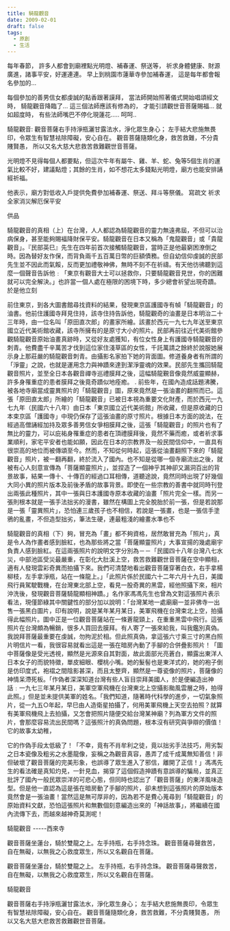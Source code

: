 ```yaml
---
title: 騎龍觀音
date: 2009-02-01
draft: false
tags:
  - 原創
  - 生活
---
```

每年春節，
許多人都會到廟裡點光明燈、補春運、祭送等，
祈求身體健康、財源廣進，諸事平安，好運連連。
早上到桃園市蓮華寺參加補春運，
這是每年都會報名參加的...

每個參加的善男信女都虔誠的點香跟著謨拜，
當法師開始照著儀式開始唱頌經文時，
騎龍觀音降臨了...
這三個法師應該有修為的，
才能引請觀世音菩薩賜福...
就如超度時，
有些法師嘴巴不停化現蓮花.....
呵呵..


騎龍觀音:
觀音菩薩右手持淨瓶灑甘露法水，淨化眾生身心；
左手結大悲施無畏印，令眾生有智慧袪除障礙，安心自在。
觀音菩薩隨類化身，救苦救難，不分貴賤賢愚，
所以又名大慈大悲救苦救難觀世音菩薩。



光明燈不見得每個人都要點，但這次牛年有屬牛、雞、羊、蛇、兔等5個生肖的運氣比較不好，建議點燈；其餘的生肖，如不想花太多錢點光明燈，廟方也能安排誦經祈福。

他表示，廟方對低收入戶提供免費參加補春運、祭送、拜斗等祭儀。
寫疏文  祈求全家消災解厄保平安  

供品


騎龍觀音的真相（上）在台灣，人人都認為騎龍觀音的靈力無遠弗屆，不但可以治病保身，甚至能夠賜褔降財保平安。騎龍觀音在日本又稱為「鬼龍觀音」或「貴龍觀音」。『民部英巳』先生在四年前首次接觸騎龍觀音，當時正是他最窮困潦倒之時。因為替好友作保，而背負兩千五百萬日幣的巨額債務。但自幼信仰虔誠的民部先生並不因此而氣餒，反而更加禮敬神佛，無時不刻不在祈禱。有天他彷彿聽到這麼一個聲音告訴他﹕「東京有觀音大士可以拯救你，只要騎龍觀音見世，你的困難就可以完全解決。」也許當一個人處在極限的困境下時，多少總會祈望出現奇蹟。於是他立刻 

前住東京，到各大圖書館尋找資料的結果，發現東京區護國寺有幀「騎龍觀音」的油書。他前住護國寺拜見住持，該寺住持告訴他，騎龍觀奇的油畫是日本明治二十三年時，由一位名叫「原田直次郎」的畫家所繪。該畫於西元一九七九年送至東京國立近代美術館收藏，該寺所擁有的是原寸大小的照片。民部再前往近代美術館參觀騎龍觀音原始油畫真跡時，又從好友處獲知，有位女性身上有護國寺騎龍觀音的刺青。他費盡千辛萬苦才伐到這位家住淺草區的女性，千託萬請之餘終於說服她展示身上那莊嚴的騎龍觀音刺青。由攝影名家拍下她的背面圖。修道養身者有所謂的「淨靈」之說，也就是運用念力與神蹟來達到潔淨靈魂的效果。民部先生攜回騎龍觀音照片，並至全日本各觀音禪寺巡禮膜拜之後，這幅騎龍覲音像竟然威靈顯赫，許多身罹重症的患者膜拜之後竟奇蹟似地痊癒。 . 前些年，在國內造成話題沸騰，被各地寺廟當成靈異照片的「騎龍觀音」圖，原來竟然是一張油畫的翻照而已。這張「原田直太郎」所繪的「騎龍觀音」已被日本視為重要文化財產，而於西元一九七九年（民國六十八年）由日本「東京國立近代美術館」所收藏，但是原收藏的日本束京區「護國寺」中現仍保存了這張油畫的原寸照片。根據日本方面的說法，在經過高僧誦經加持及眾多善男信女爭相膜拜之後，這張「騎龍觀音」的照片也有了無比的靈力，可以庇祐身罹重症的患者在頂禮膜拜後，竟然不藥而癒，或者祈求事業順利，家宅平安者也能如願，因此在日本的宗教界及一般民間信仰中，一直具有很崇高的地位而被傳頌至今。然而，不知從何時起，這張從油畫翻照下來的「騎龍觀音」照片，被一翻再翻，終於流入了國內。也不知是從哪一個寺廟流出之後，就被有心人刻意宣傳為「菩薩顯靈照片」，並捏造了一個神乎其神卻又漏洞百出的背景故事，結果一傳十、十傳百的經過口耳相傳，道聽途說，竟然同時出現了好幾個大同小異的照片版本及前後矛盾的故事背景。即使在一些宗教的善書中就同時刊登出兩張此種照片，其中一張與日本護國寺原本收藏的油畫「照片完全一樣。而另一張則根本就是一張手法拙劣的漫書，雖然在構圖上完全脫胎於前一張，但是若說那是一張「靈異照片」，恐怕連三歲孩子也不相信，若說是一張畫，也是一張信手塗鴉的亂畫，不但造型拙劣，筆法生硬，連最粗淺的繪畫水準也不 


騎龍觀音的真相（下）夠，冒充為「畫」都不夠資格，居然敢冒充為「照片」，真是令人為作畫者感到臉紅，也為那些將之當「菩薩顯靈照片」大事宣揚的幾處廟宇負責人感到臉紅。在這兩張照片的說明文字分別為－－「民國四十八年台灣八七水災，中部池區受災最嚴重，在彰化大肚溪上空，救苦救難觀世音菩薩在空中顯相，適有人發現雲彩奇異而拍攝下來。我們可清楚地看出觀音菩薩穿著白衣，右手拿楊柳枝，左手拿淨瓶，站在一條龍上。」「此照片係於民國六十二年六月十九日，美國飛行員駕駛戰機，在台灣東北部上空，看見一股奇異的黑雲，經他照攝下來，相片沖洗後，發現觀音菩薩騎龍顯相神蹟。」名作家馮馮先生也曾為文對這張照片表示看法，現僅節綠其中關鍵性的部分加以說明：「台灣某地一處廟廟一並非佛寺一出售一張黑白圖片，印有說明，說是某年某月某日，美軍飛機在台灣束北上空，拍攝得此幅照片。圖中正是一位觀音菩薩站在一條蒼龍頸上，在重重黑雲中飛行。這張照片在台灣頗為暢銷，很多人買回去膜拜。有人寄了一張來給我，叫我鑑別真偽。我說拜菩薩最重要在虔誠，勿拘泥於相。但此照真偽，拿這張六寸乘三寸的黑白照片明信片一看，我很容易就看出這是一張在暗房內動了手腳的合併疊影照片！「圖中菩薩像是受光透視，顯然是光源來自其對面，故此面部光亮蒼白，顯露出東洋人日本女子的而貌特徵，單皮細眼、櫻桃小嘴。她的髮髻也是東洋式的，她的袍子倒是仿印度式，袍褶之間陰影甚深，而且太整齊，顯然是一尊瓷像的照片，菩薩像的神情呆滯死板。「作偽者深深知道台灣有些人盲目崇拜美國人，於是便編造出神話﹕一九七三年某月某日，美軍空軍飛機在台灣東北上空攝影颱風雲層之時，拍得此照。」但是並未提供美軍的姓名。「我們知道，隨著時代科學的進步，一切氣象照片，從一九五○年起，早巳由人造衛星拍攝了，何用美軍飛機上天空去拍照？就算有美軍飛機飛上去拍攝，又怎會把照片隨便交給台灣某神廟？列為軍方文件的照片，會那麼容易流出民間嗎？這張照汁的真偽問題，根本沒有研究與爭辯的價值！它的故事太幼稚， 

它的作偽手段太低級了！「不幸，竟有不肖牟利之徒，竟以拙劣手法技巧，用劣製之日本瓷像及粗劣之水墨龍像，妄稱之為觀音真容，愚弄了成千成萬無知善信！非但破壞了觀音菩薩的完美形象，也誤導了眾生進入了邪信，離開了正信！」馮馮先生的看法確是真知灼見，一針見血，揭穿了這個假造抻蹟有意誤導的騙局，並真正批評了國內一般民眾崇洋的可悲心態，但同時也認出了「觀音菩薩」的東洋風味造型。但是他一直認為這是張在暗房動了手腳的照片，卻未想到這張照片的原始版本竟然會是一張油畫！當然這是無可厚非的，因為若不是費心蒐尋到「騎龍觀音」的原始資料文獻，恐怕這張照片和無數個刻意編造出來的「神話故事」，將繼續在國內流傳下去，而越來越神奇莫測呢！ 

騎龍觀音 -----西來寺

觀音菩薩坐蓮台，騎於雙龍之上。左手持瓶，右手持念珠。
觀音菩薩尋聲救苦，自在無礙，以無我之心救度眾生，所以又名觀自在菩薩。

觀音菩薩坐蓮台，騎於雙龍之上。
左手持瓶，右手持念珠。
觀音菩薩尋聲救苦，自在無礙，以無我之心救度眾生，所以又名觀自在菩薩。


騎龍觀音


觀音菩薩右手持淨瓶灑甘露法水，淨化眾生身心；
左手結大悲施無畏印，令眾生有智慧袪除障礙，安心自在。
觀音菩薩隨類化身，救苦救難，不分貴賤賢愚，
所以又名大慈大悲救苦救難觀世音菩薩。
